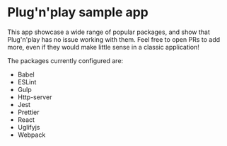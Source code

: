# Plug'n'play sample app

This app showcase a wide range of popular packages, and show that Plug'n'play has no issue working with them. Feel free to open PRs to add more, even if they would make little sense in a classic application!

The packages currently configured are:

  - Babel
  - ESLint
  - Gulp
  - Http-server
  - Jest
  - Prettier
  - React
  - Uglifyjs
  - Webpack
